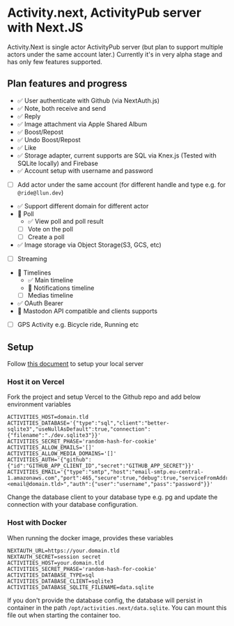 # Activity.next, ActivityPub server with Next.JS

Activity.Next is single actor ActivityPub server (but plan to support
multiple actors under the same account later.) Currently it's in very
alpha stage and has only few features supported.

## Plan features and progress

- ✅ User authenticate with Github (via NextAuth.js)
- ✅ Note, both receive and send
- ✅ Reply
- ✅ Image attachment via Apple Shared Album
- ✅ Boost/Repost
- ✅ Undo Boost/Repost
- ✅ Like
- ✅ Storage adapter, current supports are SQL via Knex.js (Tested with SQLite locally) and Firebase
- ✅ Account setup with username and password
- [ ] Add actor under the same account (for different handle and type e.g. for `@ride@llun.dev`)
- ✅ Support different domain for different actor
- 🚧 Poll
  - ✅ View poll and poll result
  - [ ] Vote on the poll
  - [ ] Create a poll
- ✅ Image storage via Object Storage(S3, GCS, etc)
- [ ] Streaming
- 🚧 Timelines
  - ✅ Main timeline
  - 🚧 Notifications timeline
  - [ ] Medias timeline
- ✅ OAuth Bearer
- 🚧 Mastodon API compatible and clients supports
- [ ] GPS Activity e.g. Bicycle ride, Running etc

## Setup

Follow [this document](docs/setup.md) to setup your local server

### Host it on Vercel

Fork the project and setup Vercel to the Github repo and add
below environment variables

```
ACTIVITIES_HOST=domain.tld
ACTIVITIES_DATABASE='{"type":"sql","client":"better-sqlite3","useNullAsDefault":true,"connection":{"filename":"./dev.sqlite3"}}'
ACTIVITIES_SECRET_PHASE='random-hash-for-cookie'
ACTIVITIES_ALLOW_EMAILS='[]'
ACTIVITIES_ALLOW_MEDIA_DOMAINS='[]'
ACTIVITIES_AUTH='{"github":{"id":"GITHUB_APP_CLIENT_ID","secret":"GITHUB_APP_SECRET"}}'
ACTIVITIES_EMAIL='{"type":"smtp","host":"email-smtp.eu-central-1.amazonaws.com","port":465,"secure":true,"debug":true,"serviceFromAddress":"Service <email@domain.tld>","auth":{"user":"username","pass":"password"}}'
```

Change the database client to your database type e.g. pg and update
the connection with your database configuration.

### Host with Docker

When running the docker image, provides these variables

```
NEXTAUTH_URL=https://your.domain.tld
NEXTAUTH_SECRET=session secret
ACTIVITIES_HOST=your.domain.tld
ACTIVITIES_SECRET_PHASE='random-hash-for-cookie'
ACTIVITIES_DATABASE_TYPE=sql
ACTIVITIES_DATABASE_CLIENT=sqlite3
ACTIVITIES_DATABASE_SQLITE_FILENAME=data.sqlite
```

If you don't provide the database config, the database will persist in container
in the path `/opt/activities.next/data.sqlite`. You can mount this file out when
starting the container too.
